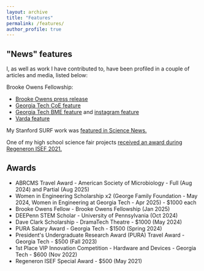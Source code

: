```yaml
---
layout: archive
title: "Features"
permalink: /features/
author_profile: true
---
```


"News" features
---
I, as well as work I have contributed to, have been profiled in a couple of articles and media, listed below:

Brooke Owens Fellowship: 
- [Brooke Owens press release](https://www.brookeowensfellowship.org/blog/posts/classof2025)
- [Georgia Tech CoE feature](https://coe.gatech.edu/news/2025/02/ae-bme-students-named-2025-brooke-owens-fellows)
- [Georgia Tech BME feature](https://bme.gatech.edu/bme/news/sara-kapasi-named-brooke-owens-fellow) and [instagram feature](https://www.instagram.com/p/DGRLGw8P_3C/?hl=en)
- [Varda feature](https://www.linkedin.com/posts/varda-space-industries_july-31-is-national-intern-day-varda-activity-7356765648787574786-z5UU?utm_source=share&utm_medium=member_desktop&rcm=ACoAAC6XP8wBnzptGeSz2jEItXKwEVRdd54n-i0)

My Stanford SURF work was [featured in Science News.](https://www.sciencenews.org/article/ozempic-drug-diabetes-injected-gel)

One of my high school science fair projects [received an award during Regeneron ISEF 2021.](https://www.societyforscience.org/press-release/2021-regeneron-isef-sao-awards/)

Awards
---
- ABRCMS Travel Award - American Society of Microbiology - Full (Aug 2024) and Partial (Aug 2025)
- Women in Engineering Scholarship x2 (George Family Foundation - May 2024, Women in Engineering at Georgia Tech - Apr 2025) - $1000 each
- Brooke Owens Fellow - Brooke Owens Fellowship (Jan 2025)
- DEEPenn STEM Scholar - University of Pennsylvania (Oct 2024)
- Dave Clark Scholarship - DramaTech Theatre - $1000 (May 2024)
- PURA Salary Award - Georgia Tech - $1500 (Spring 2024)
- President's Undergraduate Research Award (PURA) Travel Award - Georgia Tech - $500 (Fall 2023)
- 1st Place VIP Innovation Competition - Hardware and Devices - Georgia Tech - $600 (Nov 2022)
- Regeneron ISEF Special Award - $500 (May 2021)
